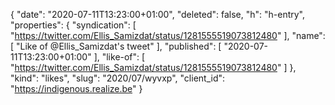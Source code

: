{
  "date": "2020-07-11T13:23:00+01:00",
  "deleted": false,
  "h": "h-entry",
  "properties": {
    "syndication": [
      "https://twitter.com/Ellis_Samizdat/status/1281555519073812480"
    ],
    "name": [
      "Like of @Ellis_Samizdat's tweet"
    ],
    "published": [
      "2020-07-11T13:23:00+01:00"
    ],
    "like-of": [
      "https://twitter.com/Ellis_Samizdat/status/1281555519073812480"
    ]
  },
  "kind": "likes",
  "slug": "2020/07/wyvxp",
  "client_id": "https://indigenous.realize.be"
}
